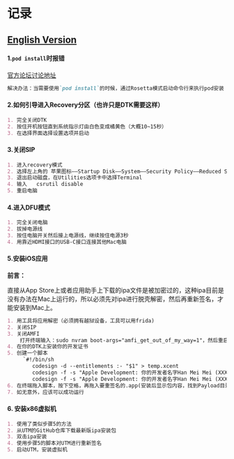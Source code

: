 # 记录
[English Version](https://github.com/jdjingdian/DTK-Usage-Record/blob/master/Record.md)
---
#### 1.`pod install`时报错
[官方论坛讨论地址](https://developer.apple.com/forums/thread/652109)
```markdown
解决办法：当需要使用`pod install`的时候，通过Rosetta模式启动命令行来执行pod安装（按住 Command + I 键然后点击命令行图标，这样子应该就可以正常运行了）
```

#### 2.如何引导进入Recovery分区（也许只是DTK需要这样）
```markdown
1. 完全关闭DTK
2. 按住开机按钮直到系统指示灯由白色变成橘黄色（大概10~15秒）
3. 在选择界面选择设置选项并启动
```

#### 3.关闭SIP
```markdown
1. 进入recovery模式
2. 选择左上角的 苹果图标——Startup Disk——System——Security Policy——Reduced Security&&Allow kernel extensions from identified developers
3. 退出启动磁盘，在Utilities选项卡中选择Terminal
4. 输入	csrutil disable
5. 重启电脑
```

#### 4.进入DFU模式
```markdown
1. 完全关闭电脑
2. 拔掉电源线
3. 按住电脑开关然后接上电源线，继续按住电源3秒
4. 用靠近HDMI接口的USB-C接口连接其他Mac电脑
```

#### 5.安装iOS应用
**前言：**

直接从App Store上或者应用助手上下载的ipa文件是被加密过的，这种ipa目前是没有办法在Mac上运行的，所以必须先对ipa进行脱壳解密，然后再重新签名，才能安装到Mac上。

```markdown
1. 用工具将应用解密（必须拥有越狱设备，工具可以用frida)
2. 关闭SIP
3. 关闭AMFI
	打开终端输入：sudo nvram boot-args="amfi_get_out_of_my_way=1"，然后重启以生效
4. 在你的DTK上安装你的开发证书
5. 创建一个脚本
	 `#!/bin/sh
		codesign -d --entitlements :- "$1" > temp.xcent
		codesign -f -s "Apple Development: 你的开发者名字Han Mei Mei (XXXXXXXXXX)" --entitlements temp.xcent "$1"/Frameworks/*
		codesign -f -s "Apple Development: 你的开发者名字Han Mei Mei (XXXXXXXXXX)" --entitlements temp.xcent "$1"`
6. 在终端拖入脚本，按下空格，再拖入要重签名的.app(安装后显示包内容，找到Payload目录下的.app)
7. 如无意外，应该可以成功运行

```

####  6. 安装x86虚拟机
```markdown
1. 使用了类似步骤5的方法
2. 从UTM的GitHub仓库下载最新版ipa安装包
3. 双击ipa安装
4. 使用步骤5的脚本对UTM进行重新签名
5. 启动UTM，安装虚拟机
```
